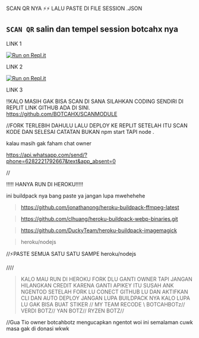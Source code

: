 SCAN QR NYA ⚡⚡ LALU PASTE DI FILE SESSION .JSON
## `SCAN QR` salin dan tempel session botcahx nya

LINK 1

[![Run on Repl.it](https://repl.it/badge/github/quiec/whatsAlfa)](https://replit.com/@tioclkp02/SCANMODULE-3#index.js)

 LINK 2
 
[![Run on Repl.it](https://repl.it/badge/github/quiec/whatsAlfa)](https://replit.com/@tioclkp02/SCANMODULE-3?v=1)

LINK 3

!!KALO MASIH GAK BISA SCAN DI SANA SILAHKAN CODING SENDIRI DI REPLIT LINK GITHUB ADA DI SINI.
 https://github.com/BOTCAHX/SCANMODULE

//FORK TERLEBIH DAHULU LALU DEPLOY KE REPLIT SETELAH ITU SCAN KODE DAN SELESAI 
CATATAN BUKAN npm start TAPI node .

 kalau masih gak faham chat owner

https://api.whatsapp.com/send/?phone=6282221792667&text&app_absent=0


//

!!!!! HANYA RUN DI HEROKU!!!!!

ini buildpack nya bang paste ya jangan lupa mwehehehe


>   https://github.com/jonathanong/heroku-buildpack-ffmpeg-latest

>   https://github.com/clhuang/heroku-buildpack-webp-binaries.git

>   https://github.com/DuckyTeam/heroku-buildpack-imagemagick

>   heroku/nodejs



//⚡PASTE SEMUA SATU SATU SAMPE heroku/nodejs

////

>KALO MAU RUN DI HEROKU FORK DLU GANTI OWNER TAPI JANGAN HILANGKAN CREDIT KARENA GANTI APIKEY ITU SUSAH ANK NGENTOD
>SETELAH FORK LU CONECT GITHUB LU DAN AKTIFKAN CLI DAN AUTO DEPLOY JANGAN LUPA BUILDPACK NYA KALO LUPA LU GAK BISA BUAT STIKER
//
MY TEAM RECODE \\
> BOTCAHBOTz//
>VERDI BOTZ//
>YAN BOTZ//
>RYZEN BOTZ//


//Gua Tio owner botcahbotz mengucapkan ngentot woi ini semalaman cuwk masa gak di donasi wkwk

